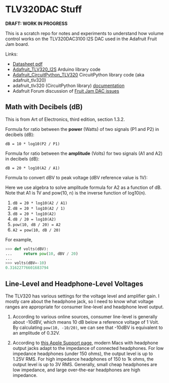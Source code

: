 <!-- SPDX-License-Identifier: MIT -->
<!-- SPDX-FileCopyrightText: Copyright 2025 Sam Blenny -->
# TLV320DAC Stuff

**DRAFT: WORK IN PROGRESS**

This is a scratch repo for notes and experiments to understand how volume
control works on the TLV320DAC3100 I2S DAC used in the Adafruit Fruit Jam
board.

Links:
- [Datasheet pdf](https://cdn-learn.adafruit.com/assets/assets/000/136/051/original/TLV320DAC3100_Low-Power_Stereo_Audio_DAC_With_Audio_Processing_and_Mono_Class-D_Speaker_Amplifier_datasheet_%28Rev._C%29_-_tlv320dac3100.pdf)
- [Adafruit_TLV320_I2S](https://github.com/adafruit/Adafruit_TLV320_I2S)
   Arduino library code
- [Adafruit_CircuitPython_TLV320](https://github.com/adafruit/Adafruit_CircuitPython_TLV320)
   CircuitPython library code (aka adafruit_tlv320)
- adafruit_tlv320 (CircuitPython library) [documentation](https://docs.circuitpython.org/projects/tlv320/en/latest/)
- Adafruit Forum discussion of [Fruit Jam DAC issues](https://forums.adafruit.com/viewtopic.php?t=219717)


## Math with Decibels (dB)

This is from Art of Electronics, third edition, section 1.3.2.

Formula for ratio between the **power** (Watts) of two signals (P1 and P2) in
decibels (dB):

```
dB = 10 * log10(P2 / P1)
```

Formula for ratio between the **amplitude** (Volts) for two signals (A1 and A2)
in decibels (dB):

```
dB = 20 * log10(A2 / A1)
```

Formula to convert dBV to peak voltage (dBV reference value is 1V):

Here we use algebra to solve amplitude formula for A2 as a function of dB. Note
that A1 is 1V and pow(10, n) is the inverse function of log10(n).
1. `dB = 20 * log10(A2 / A1)`
2. `dB = 20 * log10(A2 / 1)`
3. `dB = 20 * log10(A2)`
4. `dB / 20 = log10(A2)`
5. `pow(10, dB / 20) = A2`
6. `A2 = pow(10, dB / 20)`

For example,
```python
>>> def volts(dBV):
...     return pow(10, dBV / 20)
...
>>> volts(dBV=-10)
0.31622776601683794
```


## Line-Level and Headphone-Level Voltages

The TLV320 has various settings for the voltage level and amplifier gain. I
mostly care about the headphone jack, so I need to know what voltage ranges are
appropriate for consumer line-level and headphone level output.

1. According to various online sources, consumer line-level is generally about
   -10dBV, which means 10 dB below a reference voltage of 1 Volt. By
   calculating `pow(10, -10/20)`, we can see that -10dBV is equivalent to an
   amplitude of 0.32V.

2. According to
   [this Apple Support page](https://support.apple.com/en-us/108351),
   modern Macs with headphone output jacks adapt to the impedance of connected
   headphones. For low impedance headphones (under 150 ohms), the output level
   is up to 1.25V RMS. For high impedance headphones of 150 to 1k ohms, the
   output level is up to 3V RMS. Generally, small cheap headphones are low
   impedance, and large over-the-ear headphones are high impedance.
